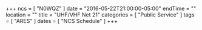 +++
ncs = [ "N0WQZ" ]
date = "2016-05-22T21:00:00-05:00"
endTime = ""
location = ""
title = "UHF/VHF Net 21"
categories = [ "Public Service" ]
tags = [ "ARES" ]
dates = [ "NCS Schedule" ]
+++
